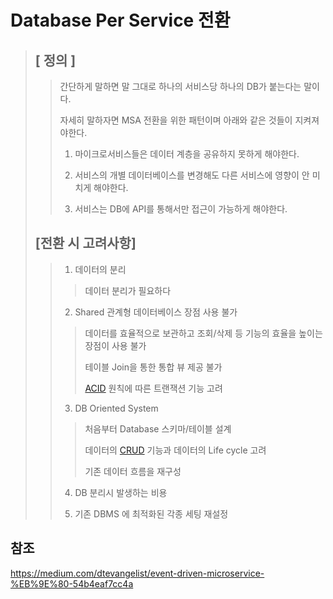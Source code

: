 # Database Per Service 전환
> ## [ 정의 ]
> 
>> 간단하게 말하면 말 그대로 하나의 서비스당 하나의 DB가 붙는다는 말이다.
>> 
>> 자세히 말하자면 MSA 전환을 위한 패턴이며 아래와 같은 것들이 지켜져야한다.
>> 
>> 1. 마이크로서비스들은 데이터 계층을 공유하지 못하게 해야한다.
>> 
>> 2. 서비스의 개별 데이터베이스를 변경해도 다른 서비스에 영향이 안 미치게 해야한다.
>> 
>> 3. 서비스는 DB에 API를 통해서만 접근이 가능하게 해야한다.
>> 
>> 
> ## [전환 시 고려사항]
> 
>> 1. 데이터의 분리
>> 
>>> 데이터 분리가 필요하다
>>> 
>> 2. Shared 관계형 데이터베이스 장점 사용 불가
>> 
>>> 데이터를 효율적으로 보관하고 조회/삭제 등 기능의 효율을 높이는 장점이 사용 불가
>>> 
>>> 테이블 Join을 통한 통합 뷰 제공 불가
>>> 
>>> [ACID](https://github.com/ByeonChanHO/Back_End_Study/blob/main/%EA%B3%B5%EB%B6%80%EB%B0%A9/Event%20Driven/ACID.md) 원칙에 따른 트랜잭션 기능 고려
>>> 
>> 3. DB Oriented System
>> 
>>> 처음부터 Database 스키마/테이블 설계
>>> 
>>> 데이터의 [CRUD](https://github.com/ByeonChanHO/Back_End_Study/blob/main/%EA%B3%B5%EB%B6%80%EB%B0%A9/Event%20Driven/CRUD%EB%9E%80.md) 기능과 데이터의 Life cycle 고려
>>> 
>>> 기존 데이터 흐름을 재구성
>>> 
>> 4. DB 분리시 발생하는 비용
>> 
>> 5. 기존 DBMS 에 최적화된 각종 세팅 재설정
>> 

## 참조
https://medium.com/dtevangelist/event-driven-microservice-%EB%9E%80-54b4eaf7cc4a
